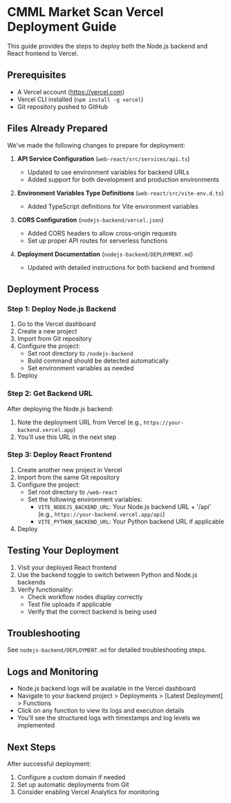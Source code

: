 # CMML Market Scan Vercel Deployment Guide

This guide provides the steps to deploy both the Node.js backend and React frontend to Vercel.

## Prerequisites

- A Vercel account (https://vercel.com)
- Vercel CLI installed (`npm install -g vercel`)
- Git repository pushed to GitHub

## Files Already Prepared

We've made the following changes to prepare for deployment:

1. **API Service Configuration** (`web-react/src/services/api.ts`)
   - Updated to use environment variables for backend URLs
   - Added support for both development and production environments

2. **Environment Variables Type Definitions** (`web-react/src/vite-env.d.ts`)
   - Added TypeScript definitions for Vite environment variables

3. **CORS Configuration** (`nodejs-backend/vercel.json`)
   - Added CORS headers to allow cross-origin requests
   - Set up proper API routes for serverless functions

4. **Deployment Documentation** (`nodejs-backend/DEPLOYMENT.md`)
   - Updated with detailed instructions for both backend and frontend

## Deployment Process

### Step 1: Deploy Node.js Backend

1. Go to the Vercel dashboard
2. Create a new project
3. Import from Git repository
4. Configure the project:
   - Set root directory to `/nodejs-backend`
   - Build command should be detected automatically
   - Set environment variables as needed
5. Deploy

### Step 2: Get Backend URL

After deploying the Node.js backend:
1. Note the deployment URL from Vercel (e.g., `https://your-backend.vercel.app`)
2. You'll use this URL in the next step

### Step 3: Deploy React Frontend

1. Create another new project in Vercel
2. Import from the same Git repository
3. Configure the project:
   - Set root directory to `/web-react`
   - Set the following environment variables:
     - `VITE_NODEJS_BACKEND_URL`: Your Node.js backend URL + '/api'
       (e.g., `https://your-backend.vercel.app/api`)
     - `VITE_PYTHON_BACKEND_URL`: Your Python backend URL if applicable
4. Deploy

## Testing Your Deployment

1. Visit your deployed React frontend
2. Use the backend toggle to switch between Python and Node.js backends
3. Verify functionality:
   - Check workflow nodes display correctly
   - Test file uploads if applicable
   - Verify that the correct backend is being used

## Troubleshooting

See `nodejs-backend/DEPLOYMENT.md` for detailed troubleshooting steps.

## Logs and Monitoring

- Node.js backend logs will be available in the Vercel dashboard
- Navigate to your backend project > Deployments > [Latest Deployment] > Functions
- Click on any function to view its logs and execution details
- You'll see the structured logs with timestamps and log levels we implemented

## Next Steps

After successful deployment:
1. Configure a custom domain if needed
2. Set up automatic deployments from Git
3. Consider enabling Vercel Analytics for monitoring
